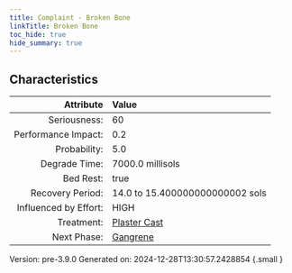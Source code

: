 ```yaml
---
title: Complaint - Broken Bone
linkTitle: Broken Bone
toc_hide: true
hide_summary: true
---
```


## Characteristics

| Attribute      | Value |
|--------:|:------|
|Seriousness:|60|
|Performance Impact:|0.2|
|Probability:|5.0|
|Degrade Time:|7000.0 millisols|
|Bed Rest:|true|
|Recovery Period:|14.0 to 15.400000000000002 sols|
|Influenced by Effort:|HIGH|
|Treatment:|[Plaster Cast](/docs/definitions/treatment/plaster-cast)|
|Next Phase:|[Gangrene](/docs/definitions/complaint/gangrene)|
 

Version: pre-3.9.0 Generated on: 2024-12-28T13:30:57.2428854
{.small }